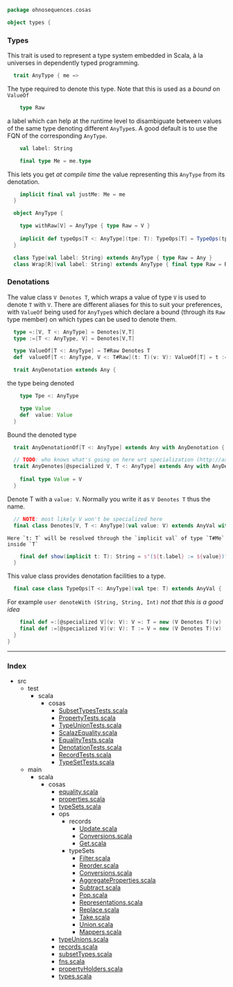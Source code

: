 
```scala
package ohnosequences.cosas

object types {
```


  ### Types

  This trait is used to represent a type system embedded in Scala, à la universes in dependently typed programming. 


```scala
  trait AnyType { me =>
```

The type required to denote this type. Note that this is used as a _bound_ on `ValueOf`

```scala
    type Raw
```

a label which can help at the runtime level to disambiguate between values of the same type denoting different `AnyType`s. A good default is to use the FQN of the corresponding `AnyType`.

```scala
    val label: String

    final type Me = me.type
```

This lets you get _at compile time_ the value representing this `AnyType` from its denotation.

```scala
    implicit final val justMe: Me = me
  }

  object AnyType {

    type withRaw[V] = AnyType { type Raw = V }
    
    implicit def typeOps[T <: AnyType](tpe: T): TypeOps[T] = TypeOps(tpe)
  }

  class Type(val label: String) extends AnyType { type Raw = Any }
  class Wrap[R](val label: String) extends AnyType { final type Raw = R }
```


  ### Denotations

  The value class `V Denotes T`, which wraps a value of type `V` is used to denote `T` with `V`. There are different aliases for this to suit your preferences, with `ValueOf` being used for `AnyType`s which declare a bound (through its `Raw` type member) on which types can be used to denote them.


```scala
  type =:[V, T <: AnyType] = Denotes[V,T]
  type :=[T <: AnyType, V] = Denotes[V,T]

  type ValueOf[T <: AnyType] = T#Raw Denotes T
  def  valueOf[T <: AnyType, V <: T#Raw](t: T)(v: V): ValueOf[T] = t := v

  trait AnyDenotation extends Any {
```

the type being denoted

```scala
    type Tpe <: AnyType

    type Value
    def  value: Value
  }
```

Bound the denoted type

```scala
  trait AnyDenotationOf[T <: AnyType] extends Any with AnyDenotation { type Tpe = T }

  // TODO: who knows what's going on here wrt specialization (http://axel22.github.io/2013/11/03/specialization-quirks.html)
  trait AnyDenotes[@specialized V, T <: AnyType] extends Any with AnyDenotationOf[T] {
    
    final type Value = V
  }
```

Denote T with a `value: V`. Normally you write it as `V Denotes T` thus the name.

```scala
  // NOTE: most likely V won't be specialized here
  final class Denotes[V, T <: AnyType](val value: V) extends AnyVal with AnyDenotes[V, T] {
```


    Here `t: T` will be resolved through the `implicit val` of type `T#Me` inside `T`


```scala
    final def show(implicit t: T): String = s"(${t.label} := ${value})"
  }
```


  This value class provides denotation facilities to a type.


```scala
  final case class TypeOps[T <: AnyType](val tpe: T) extends AnyVal {
```

For example `user denoteWith (String, String, Int)` _not that this is a good idea_

```scala
    final def =:[@specialized V](v: V): V =: T = new (V Denotes T)(v)
    final def :=[@specialized V](v: V): T := V = new (V Denotes T)(v)
  }
}

```


------

### Index

+ src
  + test
    + scala
      + cosas
        + [SubsetTypesTests.scala][test/scala/cosas/SubsetTypesTests.scala]
        + [PropertyTests.scala][test/scala/cosas/PropertyTests.scala]
        + [TypeUnionTests.scala][test/scala/cosas/TypeUnionTests.scala]
        + [ScalazEquality.scala][test/scala/cosas/ScalazEquality.scala]
        + [EqualityTests.scala][test/scala/cosas/EqualityTests.scala]
        + [DenotationTests.scala][test/scala/cosas/DenotationTests.scala]
        + [RecordTests.scala][test/scala/cosas/RecordTests.scala]
        + [TypeSetTests.scala][test/scala/cosas/TypeSetTests.scala]
  + main
    + scala
      + cosas
        + [equality.scala][main/scala/cosas/equality.scala]
        + [properties.scala][main/scala/cosas/properties.scala]
        + [typeSets.scala][main/scala/cosas/typeSets.scala]
        + ops
          + records
            + [Update.scala][main/scala/cosas/ops/records/Update.scala]
            + [Conversions.scala][main/scala/cosas/ops/records/Conversions.scala]
            + [Get.scala][main/scala/cosas/ops/records/Get.scala]
          + typeSets
            + [Filter.scala][main/scala/cosas/ops/typeSets/Filter.scala]
            + [Reorder.scala][main/scala/cosas/ops/typeSets/Reorder.scala]
            + [Conversions.scala][main/scala/cosas/ops/typeSets/Conversions.scala]
            + [AggregateProperties.scala][main/scala/cosas/ops/typeSets/AggregateProperties.scala]
            + [Subtract.scala][main/scala/cosas/ops/typeSets/Subtract.scala]
            + [Pop.scala][main/scala/cosas/ops/typeSets/Pop.scala]
            + [Representations.scala][main/scala/cosas/ops/typeSets/Representations.scala]
            + [Replace.scala][main/scala/cosas/ops/typeSets/Replace.scala]
            + [Take.scala][main/scala/cosas/ops/typeSets/Take.scala]
            + [Union.scala][main/scala/cosas/ops/typeSets/Union.scala]
            + [Mappers.scala][main/scala/cosas/ops/typeSets/Mappers.scala]
        + [typeUnions.scala][main/scala/cosas/typeUnions.scala]
        + [records.scala][main/scala/cosas/records.scala]
        + [subsetTypes.scala][main/scala/cosas/subsetTypes.scala]
        + [fns.scala][main/scala/cosas/fns.scala]
        + [propertyHolders.scala][main/scala/cosas/propertyHolders.scala]
        + [types.scala][main/scala/cosas/types.scala]

[test/scala/cosas/SubsetTypesTests.scala]: ../../../test/scala/cosas/SubsetTypesTests.scala.md
[test/scala/cosas/PropertyTests.scala]: ../../../test/scala/cosas/PropertyTests.scala.md
[test/scala/cosas/TypeUnionTests.scala]: ../../../test/scala/cosas/TypeUnionTests.scala.md
[test/scala/cosas/ScalazEquality.scala]: ../../../test/scala/cosas/ScalazEquality.scala.md
[test/scala/cosas/EqualityTests.scala]: ../../../test/scala/cosas/EqualityTests.scala.md
[test/scala/cosas/DenotationTests.scala]: ../../../test/scala/cosas/DenotationTests.scala.md
[test/scala/cosas/RecordTests.scala]: ../../../test/scala/cosas/RecordTests.scala.md
[test/scala/cosas/TypeSetTests.scala]: ../../../test/scala/cosas/TypeSetTests.scala.md
[main/scala/cosas/equality.scala]: equality.scala.md
[main/scala/cosas/properties.scala]: properties.scala.md
[main/scala/cosas/typeSets.scala]: typeSets.scala.md
[main/scala/cosas/ops/records/Update.scala]: ops/records/Update.scala.md
[main/scala/cosas/ops/records/Conversions.scala]: ops/records/Conversions.scala.md
[main/scala/cosas/ops/records/Get.scala]: ops/records/Get.scala.md
[main/scala/cosas/ops/typeSets/Filter.scala]: ops/typeSets/Filter.scala.md
[main/scala/cosas/ops/typeSets/Reorder.scala]: ops/typeSets/Reorder.scala.md
[main/scala/cosas/ops/typeSets/Conversions.scala]: ops/typeSets/Conversions.scala.md
[main/scala/cosas/ops/typeSets/AggregateProperties.scala]: ops/typeSets/AggregateProperties.scala.md
[main/scala/cosas/ops/typeSets/Subtract.scala]: ops/typeSets/Subtract.scala.md
[main/scala/cosas/ops/typeSets/Pop.scala]: ops/typeSets/Pop.scala.md
[main/scala/cosas/ops/typeSets/Representations.scala]: ops/typeSets/Representations.scala.md
[main/scala/cosas/ops/typeSets/Replace.scala]: ops/typeSets/Replace.scala.md
[main/scala/cosas/ops/typeSets/Take.scala]: ops/typeSets/Take.scala.md
[main/scala/cosas/ops/typeSets/Union.scala]: ops/typeSets/Union.scala.md
[main/scala/cosas/ops/typeSets/Mappers.scala]: ops/typeSets/Mappers.scala.md
[main/scala/cosas/typeUnions.scala]: typeUnions.scala.md
[main/scala/cosas/records.scala]: records.scala.md
[main/scala/cosas/subsetTypes.scala]: subsetTypes.scala.md
[main/scala/cosas/fns.scala]: fns.scala.md
[main/scala/cosas/propertyHolders.scala]: propertyHolders.scala.md
[main/scala/cosas/types.scala]: types.scala.md